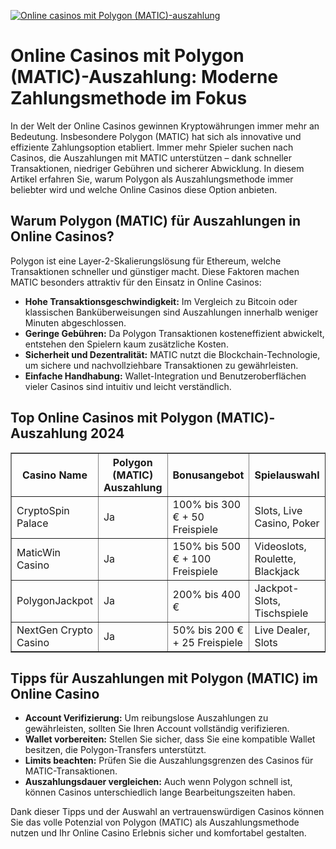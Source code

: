[![Online casinos mit Polygon (MATIC)-auszahlung](https://123-caf.pages.dev/gitsignup.png)](https://vrmoo.ru/Bt82HjjY)

<h1>Online Casinos mit Polygon (MATIC)-Auszahlung: Moderne Zahlungsmethode im Fokus</h1>  <p>In der Welt der Online Casinos gewinnen Kryptowährungen immer mehr an Bedeutung. Insbesondere Polygon (MATIC) hat sich als innovative und effiziente Zahlungsoption etabliert. Immer mehr Spieler suchen nach Casinos, die Auszahlungen mit MATIC unterstützen – dank schneller Transaktionen, niedriger Gebühren und sicherer Abwicklung. In diesem Artikel erfahren Sie, warum Polygon als Auszahlungsmethode immer beliebter wird und welche Online Casinos diese Option anbieten.</p>  <h2>Warum Polygon (MATIC) für Auszahlungen in Online Casinos?</h2>  <p>Polygon ist eine Layer-2-Skalierungslösung für Ethereum, welche Transaktionen schneller und günstiger macht. Diese Faktoren machen MATIC besonders attraktiv für den Einsatz in Online Casinos:</p>  <ul>   <li><strong>Hohe Transaktionsgeschwindigkeit:</strong> Im Vergleich zu Bitcoin oder klassischen Banküberweisungen sind Auszahlungen innerhalb weniger Minuten abgeschlossen.</li>   <li><strong>Geringe Gebühren:</strong> Da Polygon Transaktionen kosteneffizient abwickelt, entstehen den Spielern kaum zusätzliche Kosten.</li>   <li><strong>Sicherheit und Dezentralität:</strong> MATIC nutzt die Blockchain-Technologie, um sichere und nachvollziehbare Transaktionen zu gewährleisten.</li>   <li><strong>Einfache Handhabung:</strong> Wallet-Integration und Benutzeroberflächen vieler Casinos sind intuitiv und leicht verständlich.</li> </ul>  <h2>Top Online Casinos mit Polygon (MATIC)-Auszahlung 2024</h2>  <table border="1" cellpadding="8" cellspacing="0">   <thead>     <tr>       <th>Casino Name</th>       <th>Polygon (MATIC) Auszahlung</th>       <th>Bonusangebot</th>       <th>Spielauswahl</th>       <th>Kundenservice</th>     </tr>   </thead>   <tbody>     <tr>       <td>CryptoSpin Palace</td>       <td>Ja</td>       <td>100% bis 300 € + 50 Freispiele</td>       <td>Slots, Live Casino, Poker</td>       <td>24/7 Live Chat</td>     </tr>     <tr>       <td>MaticWin Casino</td>       <td>Ja</td>       <td>150% bis 500 € + 100 Freispiele</td>       <td>Videoslots, Roulette, Blackjack</td>       <td>E-Mail & Chat</td>     </tr>     <tr>       <td>PolygonJackpot</td>       <td>Ja</td>       <td>200% bis 400 €</td>       <td>Jackpot-Slots, Tischspiele</td>       <td>Telefon & Chat</td>     </tr>     <tr>       <td>NextGen Crypto Casino</td>       <td>Ja</td>       <td>50% bis 200 € + 25 Freispiele</td>       <td>Live Dealer, Slots</td>       <td>24/7 Support</td>     </tr>   </tbody> </table>  <h2>Tipps für Auszahlungen mit Polygon (MATIC) im Online Casino</h2>  <ul>   <li><strong>Account Verifizierung:</strong> Um reibungslose Auszahlungen zu gewährleisten, sollten Sie Ihren Account vollständig verifizieren.</li>   <li><strong>Wallet vorbereiten:</strong> Stellen Sie sicher, dass Sie eine kompatible Wallet besitzen, die Polygon-Transfers unterstützt.</li>   <li><strong>Limits beachten:</strong> Prüfen Sie die Auszahlungsgrenzen des Casinos für MATIC-Transaktionen.</li>   <li><strong>Auszahlungsdauer vergleichen:</strong> Auch wenn Polygon schnell ist, können Casinos unterschiedlich lange Bearbeitungszeiten haben.</li> </ul>  <p>Dank dieser Tipps und der Auswahl an vertrauenswürdigen Casinos können Sie das volle Potenzial von Polygon (MATIC) als Auszahlungsmethode nutzen und Ihr Online Casino Erlebnis sicher und komfortabel gestalten.</p>